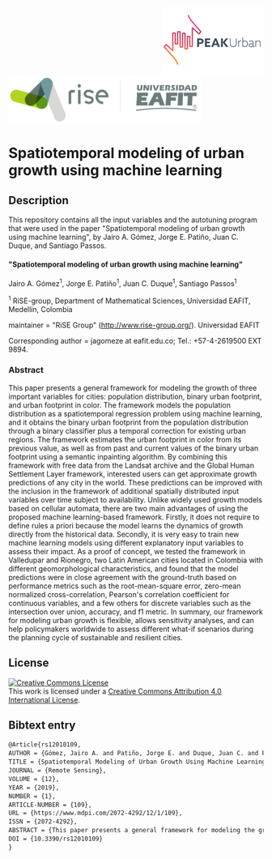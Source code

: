 <img src="figs/PEAKurban.png" alt="PEAK Urban logo" align="right" width ="200" height="133">

<img src="figs/logo_rise_eafit.png" alt="RiSE-group logo" align="middle" width ="380" height="100">


Spatiotemporal modeling of urban growth using machine learning
=================================================================


## Description

 This repository contains all the input variables and the autotuning program that were used in the paper "Spatiotemporal modeling of urban growth using machine learning", by Jairo A. Gómez, Jorge E. Patiño, Juan C. Duque, and Santiago Passos.

#### "Spatiotemporal modeling of urban growth using machine learning"

Jairo A. Gómez<sup>1</sup>, Jorge E. Patiño<sup>1</sup>, Juan C. Duque<sup>1</sup>, Santiago Passos<sup>1</sup>

<sup>1</sup> RiSE-group, Department of Mathematical Sciences, Universidad EAFIT, Medellin, Colombia



maintainer = "RiSE Group" (http://www.rise-group.org/). Universidad EAFIT

Corresponding author = jagomeze at eafit.edu.co; Tel.: +57-4-2619500 EXT 9894.

### Abstract 

This paper presents a general framework for modeling the growth of three important variables for cities: population distribution, binary urban footprint, and urban footprint in color. The framework models the population distribution as a spatiotemporal regression problem using machine learning, and it obtains the binary urban footprint from the population distribution through a binary classifier plus a temporal correction for existing urban regions. The framework estimates the urban footprint in color from its previous value, as well as from past and current values of the binary urban footprint using a semantic inpainting algorithm. By combining this framework with free data from the Landsat archive and the Global Human Settlement Layer framework, interested users can get approximate growth predictions of any city in the world. These predictions can be improved with the inclusion in the framework of additional spatially distributed input variables over time subject to availability. Unlike widely used growth models based on cellular automata, there are two main advantages of using the proposed machine learning-based framework. Firstly, it does not require to define rules a priori because the model learns the dynamics of growth directly from the historical data. Secondly, it is very easy to train new machine learning models using different explanatory input variables to assess their impact. As a proof of concept, we tested the framework in Valledupar and Rionegro, two Latin American cities located in Colombia with different geomorphological characteristics, and found that the model predictions were in close agreement with the ground-truth based on performance metrics such as the root-mean-square error, zero-mean normalized cross-correlation, Pearson's correlation coefficient for continuous variables, and a few others for discrete variables such as the intersection over union, accuracy, and f1 metric. In summary, our framework for modeling urban growth is flexible, allows sensitivity analyses, and can help policymakers worldwide to assess different what-if scenarios during the planning cycle of sustainable and resilient cities.



## License

<a rel="license" href="http://creativecommons.org/licenses/by/4.0/"><img alt="Creative Commons License" style="border-width:0" src="https://i.creativecommons.org/l/by/4.0/88x31.png" /></a><br />This work is licensed under a <a rel="license" href="http://creativecommons.org/licenses/by/4.0/">Creative Commons Attribution 4.0 International License</a>.

## Bibtext entry

```tex
@Article{rs12010109,
AUTHOR = {Gómez, Jairo A. and Patiño, Jorge E. and Duque, Juan C. and Passos, Santiago},
TITLE = {Spatiotemporal Modeling of Urban Growth Using Machine Learning},
JOURNAL = {Remote Sensing},
VOLUME = {12},
YEAR = {2019},
NUMBER = {1},
ARTICLE-NUMBER = {109},
URL = {https://www.mdpi.com/2072-4292/12/1/109},
ISSN = {2072-4292},
ABSTRACT = {This paper presents a general framework for modeling the growth of three important variables for cities: population distribution, binary urban footprint, and urban footprint in color. The framework models the population distribution as a spatiotemporal regression problem using machine learning, and it obtains the binary urban footprint from the population distribution through a binary classifier plus a temporal correction for existing urban regions. The framework estimates the urban footprint in color from its previous value, as well as from past and current values of the binary urban footprint using a semantic inpainting algorithm. By combining this framework with free data from the Landsat archive and the Global Human Settlement Layer framework, interested users can get approximate growth predictions of any city in the world. These predictions can be improved with the inclusion in the framework of additional spatially distributed input variables over time subject to availability. Unlike widely used growth models based on cellular automata, there are two main advantages of using the proposed machine learning-based framework. Firstly, it does not require to define rules a priori because the model learns the dynamics of growth directly from the historical data. Secondly, it is very easy to train new machine learning models using different explanatory input variables to assess their impact. As a proof of concept, we tested the framework in Valledupar and Rionegro, two Latin American cities located in Colombia with different geomorphological characteristics, and found that the model predictions were in close agreement with the ground-truth based on performance metrics, such as the root-mean-square error, zero-mean normalized cross-correlation, Pearson&rsquo;s correlation coefficient for continuous variables, and a few others for discrete variables such as the intersection over union, accuracy, and the     f 1     metric. In summary, our framework for modeling urban growth is flexible, allows sensitivity analyses, and can help policymakers worldwide to assess different what-if scenarios during the planning cycle of sustainable and resilient cities.},
DOI = {10.3390/rs12010109}
}
```
